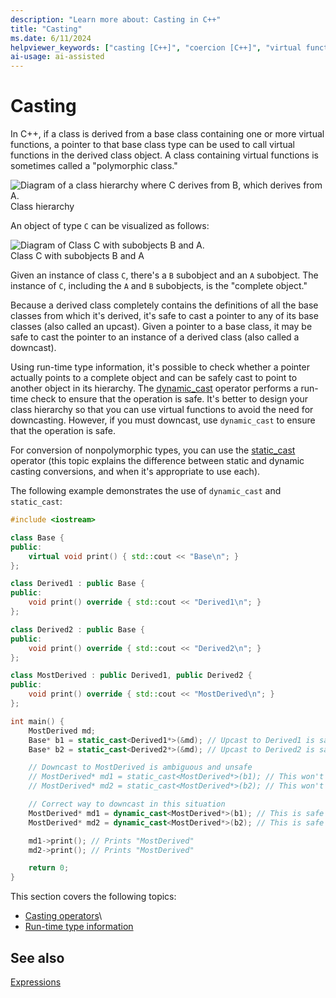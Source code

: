 ```yaml
---
description: "Learn more about: Casting in C++"
title: "Casting"
ms.date: 6/11/2024
helpviewer_keywords: ["casting [C++]", "coercion [C++]", "virtual functions [C++], in derived classes [C++]", "static cast operator", "dynamic cast operator", "polymorphic classes [C++]", "classes [C++], polymorphism"]
ai-usage: ai-assisted
---
```

# Casting

In C++, if a class is derived from a base class containing one or more virtual functions, a pointer to that base class type can be used to call virtual functions in the derived class object. A class containing virtual functions is sometimes called a "polymorphic class."

![Diagram of a class hierarchy where C derives from B, which derives from A.](../cpp/media/vc38zz1.gif "Class hierarchy")<br/>
Class hierarchy

An object of type `C` can be visualized as follows:

![Diagram of Class C with subobjects B and A.](../cpp/media/vc38zz2.gif "Class C with subobjects B and A") <br/>
Class C with subobjects B and A

Given an instance of class `C`, there's a `B` subobject and an `A` subobject. The instance of `C`, including the `A` and `B` subobjects, is the "complete object."

Because a derived class completely contains the definitions of all the base classes from which it's derived, it's safe to cast a pointer to any of its base classes (also called an upcast). Given a pointer to a base class, it may be safe to cast the pointer to an instance of a derived class (also called a downcast).

Using run-time type information, it's possible to check whether a pointer actually points to a complete object and can be safely cast to point to another object in its hierarchy. The [dynamic_cast](../cpp/dynamic-cast-operator.md) operator performs a run-time check to ensure that the operation is safe. It's better to design your class hierarchy so that you can use virtual functions to avoid the need for downcasting. However, if you must downcast, use `dynamic_cast` to ensure that the operation is safe.

For conversion of nonpolymorphic types, you can use the [static_cast](../cpp/static-cast-operator.md) operator (this topic explains the difference between static and dynamic casting conversions, and when it's appropriate to use each).

The following example demonstrates the use of `dynamic_cast` and `static_cast`:

```cpp
#include <iostream>

class Base {
public:
    virtual void print() { std::cout << "Base\n"; }
};

class Derived1 : public Base {
public:
    void print() override { std::cout << "Derived1\n"; }
};

class Derived2 : public Base {
public:
    void print() override { std::cout << "Derived2\n"; }
};

class MostDerived : public Derived1, public Derived2 {
public:
    void print() override { std::cout << "MostDerived\n"; }
};

int main() {
    MostDerived md;
    Base* b1 = static_cast<Derived1*>(&md); // Upcast to Derived1 is safe
    Base* b2 = static_cast<Derived2*>(&md); // Upcast to Derived2 is safe

    // Downcast to MostDerived is ambiguous and unsafe
    // MostDerived* md1 = static_cast<MostDerived*>(b1); // This won't compile
    // MostDerived* md2 = static_cast<MostDerived*>(b2); // This won't compile

    // Correct way to downcast in this situation
    MostDerived* md1 = dynamic_cast<MostDerived*>(b1); // This is safe
    MostDerived* md2 = dynamic_cast<MostDerived*>(b2); // This is safe

    md1->print(); // Prints "MostDerived"
    md2->print(); // Prints "MostDerived"

    return 0;
}
```

This section covers the following topics:

- [Casting operators](../cpp/casting-operators.md)\
- [Run-time type information](../cpp/run-time-type-information.md)

## See also

[Expressions](../cpp/expressions-cpp.md)
